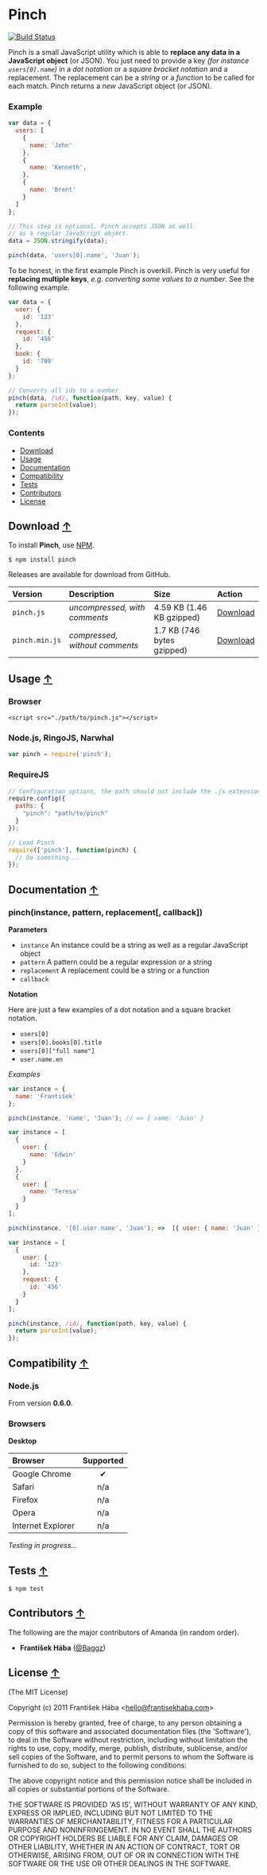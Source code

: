 # Pinch

[![Build Status](https://secure.travis-ci.org/Baggz/Pinch.png)](http://travis-ci.org/Baggz/Pinch)

Pinch is a small JavaScript utility which is able to **replace any data in a JavaScript object** (or JSON). You just need to provide a key *(for instance `users[0].name`)* in a *dot notation* or a *square bracket notation* and a replacement. The replacement can be a *string* or a *function* to be called for each match. Pinch returns a *new* JavaScript object (or JSON).

### Example

```javascript
var data = {
  users: [
    {
      name: 'John'
    },
    {
      name: 'Kenneth',
    },
    {
      name: 'Brent'
    }
  ]
};

// This step is optional. Pinch accepts JSON as well
// as a regular JavaScript object.
data = JSON.stringify(data);

pinch(data, 'users[0].name', 'Juan');
```

To be honest, in the first example Pinch is overkill. Pinch is very useful for **replacing multiple keys**, *e.g. converting some values to a number*. See the following example.

```javascript
var data = {
  user: {
    id: '123'
  },
  request: {
    id: '456'
  },
  book: {
    id: '789'
  }
};

// Converts all ids to a number
pinch(data, /id/, function(path, key, value) {
  return parseInt(value);
});
```

<a name="Contents"></a>
### Contents

<ul>
  <li><a href="#Download">Download</a>
  <li><a href="#Usage">Usage</a>
  <li><a href="#Documentation">Documentation</a>
  <li><a href="#Compatibility">Compatibility</a>
  <li><a href="#Tests">Tests</a>
  <li><a href="#Contributors">Contributors</a>
  <li><a href="#License">License</a>
</ul>

<a name="Download"></a>
## Download [&uarr;](#Contents)

To install **Pinch**, use [NPM](http://npmjs.org/).

```
$ npm install pinch
```

Releases are available for download from GitHub.

| **Version** | **Description** | **Size** | **Action** |
|:------------|:----------------|:---------|:-----------|
| `pinch.js` | *uncompressed, with comments* | 4.59 KB (1.46 KB gzipped) | [Download](https://raw.github.com/Baggz/Pinch/master/dist/latest.js) |
| `pinch.min.js` | *compressed, without comments* | 1.7 KB (746 bytes gzipped) | [Download](https://raw.github.com/Baggz/Pinch/master/dist/latest.min.js) |

<a name="Usage"></a>
## Usage [&uarr;](#Contents)

### Browser

```
<script src="./path/to/pinch.js"></script>
```

### Node.js, RingoJS, Narwhal

```javascript
var pinch = require('pinch');
```

### RequireJS

```javascript
// Configuration options, the path should not include the .js extension
require.config({
  paths: {
    "pinch": "path/to/pinch"
  }
});

// Load Pinch
require(['pinch'], function(pinch) {
  // Do something...
});
```

<a name="Documentation"></a>
## Documentation [&uarr;](#Contents)

### pinch(instance, pattern, replacement[, callback])

**Parameters**

* `instance` An instance could be a string as well as a regular JavaScript object
* `pattern` A pattern could be a regular expression or a string
* `replacement` A replacement could be a string or a function
* `callback`

**Notation**

Here are just a few examples of a dot notation and a square bracket notation.

* `users[0]`
* `users[0].books[0].title`
* `users[0]["full name"]`
* `user.name.en`

*Examples*

```javascript
var instance = {
  name: 'František'
};

pinch(instance, 'name', 'Juan'); // => { name: 'Juan' }
```

```javascript
var instance = [
  {
    user: {
      name: 'Edwin'
    }
  },
  {
    user: {
      name: 'Teresa'
    }
  }
];

pinch(instance, '[0].user.name', 'Juan'); =>  [{ user: { name: 'Juan' } }, ... ]
```

```javascript
var instance = [
  {
    user: {
      id: '123'
    },
    request: {
      id: '456'
    }
  }
];

pinch(instance, /id/, function(path, key, value) {
  return parseInt(value);
});
```

<a name="Compatibility"></a>
## Compatibility [&uarr;](#Contents)

### Node.js

From version **0.6.0**.

### Browsers

**Desktop**

| **Browser** | **Supported** |
|:------------|:-----------:|
| Google Chrome | ✔ |
| Safari | n/a |
| Firefox | n/a |
| Opera | n/a |
| Internet Explorer | n/a |

*Testing in progress...*

<a name="Tests"></a>
## Tests [&uarr;](#Cests)

```
$ npm test
```

<a name="Contributors"></a>
## Contributors [&uarr;](#Contents)

The following are the major contributors of Amanda (in random order).

* **František Hába** ([@Baggz](https://github.com/Baggz))

<a name="License"></a>
## License [&uarr;](#Contents)

(The MIT License)

Copyright (c) 2011 František Hába &lt;hello@frantisekhaba.com&gt;

Permission is hereby granted, free of charge, to any person obtaining a copy of this software and associated documentation files (the 'Software'), to deal in the Software without restriction, including without limitation the rights to use, copy, modify, merge, publish, distribute, sublicense, and/or sell copies of the Software, and to permit persons to whom the Software is furnished to do so, subject to the following conditions:

The above copyright notice and this permission notice shall be included in all copies or substantial portions of the Software.

THE SOFTWARE IS PROVIDED 'AS IS', WITHOUT WARRANTY OF ANY KIND, EXPRESS OR IMPLIED, INCLUDING BUT NOT LIMITED TO THE WARRANTIES OF MERCHANTABILITY, FITNESS FOR A PARTICULAR PURPOSE AND NONINFRINGEMENT. IN NO EVENT SHALL THE AUTHORS OR COPYRIGHT HOLDERS BE LIABLE FOR ANY CLAIM, DAMAGES OR OTHER LIABILITY, WHETHER IN AN ACTION OF CONTRACT, TORT OR OTHERWISE, ARISING FROM, OUT OF OR IN CONNECTION WITH THE SOFTWARE OR THE USE OR OTHER DEALINGS IN THE SOFTWARE.